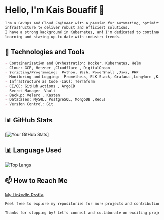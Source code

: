 
# Hello, I'm Kais Bouafif 👋

```markdown
I'm a DevOps and Cloud Engineer with a passion for automating, optimizing, and scaling
infrastructure to deliver robust and efficient solutions. 
I have a strong background in Kubernetes, and I'm dedicated to continuous
learning and staying up-to-date with industry trends.
```
## 🔧 Technologies and Tools

```markdown
- Containerization and Orchestration: Docker, Kubernetes, Helm
- Cloud: GCP, Hetzner ,Cloudflare , DigitalOcean
- Scripting/Programming:  Python, Bash, PowerShell ,Java, PHP
- Monitoring and Logging:  Prometheus, ELK Stack, Grafana ,LongHorn ,Kiali , Datadog
- Infrastructure as Code (IaC): Terraform
- CI/CD: GitHub Actions , ArgoCD
- Secret Manager: Vault
- Backup: Velero , Kasten
- Databases: MySQL, PostgreSQL, MongoDB ,Redis
- Version Control: Git
```

## 📊 GitHub Stats

[![Your GitHub Stats](https://github-readme-stats.vercel.app/api?username=kaisbouafif&show_icons=true)]

## 📊 Language Used

![Top Langs](https://github-readme-stats.vercel.app/api/top-langs/?username=kaisbouafif&layout=compact)

## 📫 How to Reach Me

[My LinkedIn Profile](https://linkedin.com/in/kaisbouafif)

```md
Feel free to explore my repositories for more projects and contributions.

Thanks for stopping by! Let's connect and collaborate on exciting projects together.
```
